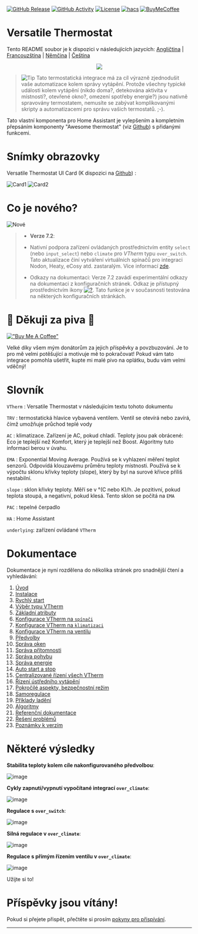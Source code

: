 [![GitHub Release][releases-shield]][releases]
[![GitHub Activity][commits-shield]][commits]
[![License][license-shield]](LICENSE)
[![hacs][hacs_badge]][hacs]
[![BuyMeCoffee][buymecoffeebadge]][buymecoffee]

# Versatile Thermostat

Tento README soubor je k dispozici v následujících
jazycích: [Angličtina](README.md) | [Francouzština](README-fr.md) | [Němčina](README-de.md) | [Čeština](README-cs.md)

<p align="center">
<img src="https://github.com/jmcollin78/versatile_thermostat/blob/main/images/icon.png" />
</p>

> ![Tip](images/tips.png) Tato termostatická integrace má za cíl výrazně zjednodušit vaše automatizace kolem správy vytápění. Protože všechny typické události kolem vytápění (nikdo doma?, detekována aktivita v místnosti?, otevřené okno?, omezení spotřeby energie?) jsou nativně spravovány termostatem, nemusíte se zabývat komplikovanými skripty a automatizacemi pro správu vašich termostatů. ;-).

Tato vlastní komponenta pro Home Assistant je vylepšením a kompletním přepsáním komponenty "Awesome thermostat" (viz [Github](https://github.com/dadge/awesome_thermostat)) s přidanými funkcemi.

# Snímky obrazovky

Versatile Thermostat UI Card (K dispozici na [Github](https://github.com/jmcollin78/versatile-thermostat-ui-card)) :

![Card1](https://github.com/jmcollin78/versatile-thermostat-ui-card/raw/master/assets/1.png) ![Card2](https://github.com/jmcollin78/versatile-thermostat-ui-card/raw/master/assets/7.png)

# Co je nového?
![Nové](images/new-icon.png)
> * **Verze 7.2**:
>
> - Nativní podpora zařízení ovládaných prostřednictvím entity `select` (nebo `input_select`) nebo `climate` pro _VTherm_ typu `over_switch`. Tato aktualizace činí vytváření virtuálních spínačů pro integraci Nodon, Heaty, eCosy atd. zastaralým. Více informací [zde](documentation/cs/over-switch.md#přizpůsobení-příkazů).
>
> - Odkazy na dokumentaci: Verze 7.2 zavádí experimentální odkazy na dokumentaci z konfiguračních stránek. Odkaz je přístupný prostřednictvím ikony [![?](https://img.icons8.com/color/18/help.png)](https://github.com/jmcollin78/versatile_thermostat/blob/main/documentation/cs/over-switch.md#konfigurace). Tato funkce je v současnosti testována na některých konfiguračních stránkách.

# 🍻 Děkuji za piva 🍻
[!["Buy Me A Coffee"](https://www.buymeacoffee.com/assets/img/custom_images/orange_img.png)](https://www.buymeacoffee.com/jmcollin78)

Velké díky všem mým donátorům za jejich příspěvky a povzbuzování. Je to pro mě velmi potěšující a motivuje mě to pokračovat! Pokud vám tato integrace pomohla ušetřit, kupte mi malé pivo na oplátku, budu vám velmi vděčný!

# Slovník

  `VTherm` : Versatile Thermostat v následujícím textu tohoto dokumentu

  `TRV` : termostatická hlavice vybavená ventilem. Ventil se otevírá nebo zavírá, čímž umožňuje průchod teplé vody

  `AC` : klimatizace. Zařízení je AC, pokud chladí. Teploty jsou pak obrácené: Eco je teplejší než Komfort, který je teplejší než Boost. Algoritmy tuto informaci berou v úvahu.

  `EMA` : Exponential Moving Average. Používá se k vyhlazení měření teplot senzorů. Odpovídá klouzavému průměru teploty místnosti. Používá se k výpočtu sklonu křivky teploty (slope), který by byl na surové křivce příliš nestabilní.

  `slope` : sklon křivky teploty. Měří se v °(C nebo K)/h. Je pozitivní, pokud teplota stoupá, a negativní, pokud klesá. Tento sklon se počítá na `EMA`

  `PAC` : tepelné čerpadlo

  `HA` : Home Assistant

  `underlying`: zařízení ovládané `VTherm`

# Dokumentace

Dokumentace je nyní rozdělena do několika stránek pro snadnější čtení a vyhledávání:
1. [Úvod](documentation/cs/presentation.md)
2. [Instalace](documentation/cs/installation.md)
3. [Rychlý start](documentation/cs/quick-start.md)
4. [Výběr typu VTherm](documentation/cs/creation.md)
5. [Základní atributy](documentation/cs/base-attributes.md)
6. [Konfigurace VTherm na `spínači`](documentation/cs/over-switch.md)
7. [Konfigurace VTherm na `klimatizaci`](documentation/cs/over-climate.md)
8. [Konfigurace VTherm na ventilu](documentation/cs/over-valve.md)
9. [Předvolby](documentation/cs/feature-presets.md)
10. [Správa oken](documentation/cs/feature-window.md)
11. [Správa přítomnosti](documentation/cs/feature-presence.md)
12. [Správa pohybu](documentation/cs/feature-motion.md)
13. [Správa energie](documentation/cs/feature-power.md)
14. [Auto start a stop](documentation/cs/feature-auto-start-stop.md)
15. [Centralizované řízení všech VTherm](documentation/cs/feature-central-mode.md)
16. [Řízení ústředního vytápění](documentation/cs/feature-central-boiler.md)
17. [Pokročilé aspekty, bezpečnostní režim](documentation/cs/feature-advanced.md)
18. [Samoregulace](documentation/cs/self-regulation.md)
19. [Příklady ladění](documentation/cs/tuning-examples.md)
20. [Algoritmy](documentation/cs/algorithms.md)
21. [Referenční dokumentace](documentation/cs/reference.md)
22. [Řešení problémů](documentation/cs/troubleshooting.md)
23. [Poznámky k verzím](documentation/cs/releases.md)

# Některé výsledky

**Stabilita teploty kolem cíle nakonfigurovaného předvolbou**:

![image](documentation/en/images/results-1.png)

**Cykly zapnutí/vypnutí vypočítané integrací `over_climate`**:

![image](documentation/en/images/results-2.png)

**Regulace s `over_switch`**:

![image](documentation/en/images/results-4.png)

**Silná regulace v `over_climate`**:

![image](documentation/en/images/results-over-climate-1.png)

**Regulace s přímým řízením ventilu v `over_climate`**:

![image](documentation/en/images/results-over-climate-2.png)

Užijte si to!

# Příspěvky jsou vítány!

Pokud si přejete přispět, přečtěte si prosím [pokyny pro přispívání](CONTRIBUTING-cs.md).

***

[versatile_thermostat]: https://github.com/jmcollin78/versatile_thermostat
[buymecoffee]: https://www.buymeacoffee.com/jmcollin78
[buymecoffeebadge]: https://img.shields.io/badge/Buy%20me%20a%20beer-%245-orange?style=for-the-badge&logo=buy-me-a-beer
[commits-shield]: https://img.shields.io/github/commit-activity/y/jmcollin78/versatile_thermostat.svg?style=for-the-badge
[commits]: https://github.com/jmcollin78/versatile_thermostat/commits/master
[hacs]: https://github.com/custom-components/hacs
[hacs_badge]: https://img.shields.io/badge/HACS-Custom-41BDF5.svg?style=for-the-badge
[forum-shield]: https://img.shields.io/badge/community-forum-brightgreen.svg?style=for-the-badge
[forum]: https://community.home-assistant.io/
[license-shield]: https://img.shields.io/github/license/jmcollin78/versatile_thermostat.svg?style=for-the-badge
[maintenance-shield]: https://img.shields.io/badge/maintainer-Joakim%20Sørensen%20%40ludeeus-blue.svg?style=for-the-badge
[releases-shield]: https://img.shields.io/github/release/jmcollin78/versatile_thermostat.svg?style=for-the-badge
[releases]: https://github.com/jmcollin78/versatile_thermostat/releases
